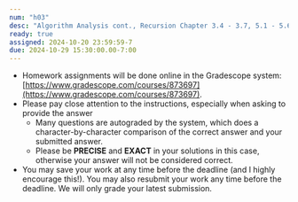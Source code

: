 ```yaml
---
num: "h03"
desc: "Algorithm Analysis cont., Recursion Chapter 3.4 - 3.7, 5.1 - 5.6"
ready: true
assigned: 2024-10-20 23:59:59-7
due: 2024-10-29 15:30:00.00-7:00
---
```


* Homework assignments will be done online in the Gradescope system: [https://www.gradescope.com/courses/873697](https://www.gradescope.com/courses/873697).
* Please pay close attention to the instructions, especially when asking to provide the answer
	* Many questions are autograded by the system, which does a character-by-character comparison of the correct answer and your submitted answer.
	* Please be **PRECISE** and **EXACT** in your solutions in this case, otherwise your answer will not be considered correct.
* You may save your work at any time before the deadline (and I highly encourage this!). You may also resubmit your work any time before the deadline. We will only grade your latest submission.
